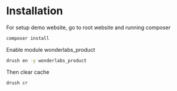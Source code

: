 # Installation 

For setup demo website, go to root website and running composer
```bash
composer install
```
Enable module wonderlabs_product
```bash
drush en -y wonderlabs_product
```
Then clear cache
```bash
drush cr
```
